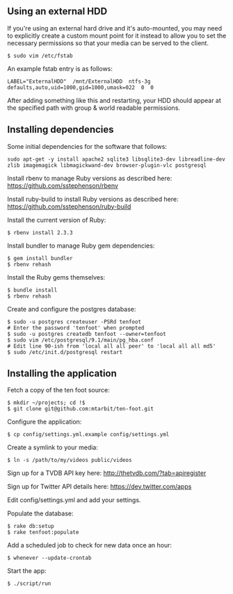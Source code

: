## Using an external HDD

If you're using an external hard drive and it's auto-mounted, you may need to explicitly create a custom mount point for it instead to allow you to set the necessary permissions so that your media can be served to the client.

    $ sudo vim /etc/fstab

An example fstab entry is as follows:

    LABEL="ExternalHDD"  /mnt/ExternalHDD  ntfs-3g    defaults,auto,uid=1000,gid=1000,umask=022  0  0

After adding something like this and restarting, your HDD should appear at the specified path with group & world readable permissions.

## Installing dependencies

Some initial dependencies for the software that follows:

    sudo apt-get -y install apache2 sqlite3 libsqlite3-dev libreadline-dev zlib imagemagick libmagickwand-dev browser-plugin-vlc postgresql

Install rbenv to manage Ruby versions as described here: https://github.com/sstephenson/rbenv

Install ruby-build to install Ruby versions as described here: https://github.com/sstephenson/ruby-build

Install the current version of Ruby:

    $ rbenv install 2.3.3

Install bundler to manage Ruby gem dependencies:

    $ gem install bundler
    $ rbenv rehash

Install the Ruby gems themselves:

    $ bundle install
    $ rbenv rehash

Create and configure the postgres database:

    $ sudo -u postgres createuser -PSRd tenfoot
    # Enter the password 'tenfoot' when prompted
    $ sudo -u postgres createdb tenfoot --owner=tenfoot
    $ sudo vim /etc/postgresql/9.1/main/pg_hba.conf
    # Edit line 90-ish from 'local all all peer' to 'local all all md5'
    $ sudo /etc/init.d/postgresql restart


## Installing the application

Fetch a copy of the ten foot source:

    $ mkdir ~/projects; cd !$
    $ git clone git@github.com:mtarbit/ten-foot.git

Configure the application:

    $ cp config/settings.yml.example config/settings.yml

Create a symlink to your media:

    $ ln -s /path/to/my/videos public/videos

Sign up for a TVDB API key here: http://thetvdb.com/?tab=apiregister

Sign up for Twitter API details here: https://dev.twitter.com/apps

Edit config/settings.yml and add your settings.

Populate the database:

    $ rake db:setup
    $ rake tenfoot:populate

Add a scheduled job to check for new data once an hour:

    $ whenever --update-crontab

Start the app:

    $ ./script/run
